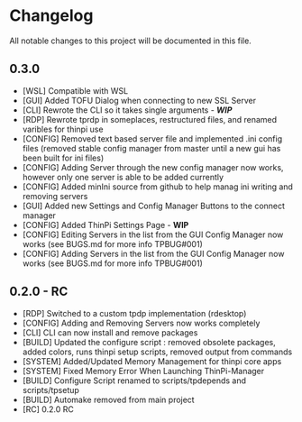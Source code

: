 # Changelog

All notable changes to this project will be documented in this file.

## 0.3.0

- [WSL] Compatible with WSL
- [GUI] Added TOFU Dialog when connecting to new SSL Server
- [CLI] Rewrote the CLI so it takes single arguments - **_WIP_**
- [RDP] Rewrote tprdp in someplaces, restructured files, and renamed varibles for thinpi use
- [CONFIG] Removed text based server file and implemented .ini config files (removed stable config manager from master until a new gui has been built for ini files)
- [CONFIG] Adding Server through the new config manager now works, however only one server is able to be added currently
- [CONFIG] Added minIni source from github to help manag ini writing and removing servers
- [GUI] Added new Settings and Config Manager Buttons to the connect manager
- [CONFIG] Added ThinPi Settings Page - **WIP**
- [CONFIG] Editing Servers in the list from the GUI Config Manager now works (see BUGS.md for more info TPBUG#001)
- [CONFIG] Adding Servers in the list from the GUI Config Manager now works (see BUGS.md for more info TPBUG#001)

## 0.2.0 - RC

- [RDP] Switched to a custom tpdp implementation (rdesktop)
- [CONFIG] Adding and Removing Servers now works completely
- [CLI] CLI can now install and remove packages
- [BUILD] Updated the configure script : removed obsolete packages, added colors, runs thinpi setup scripts, removed output from commands
- [SYSTEM] Added/Updated Memory Management for thinpi core apps
- [SYSTEM] Fixed Memory Error When Launching ThinPi-Manager
- [BUILD] Configure Script renamed to scripts/tpdepends and scripts/tpsetup
- [BUILD] Automake removed from main project
- [RC] 0.2.0 RC
